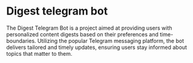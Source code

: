 # Digest telegram bot

<!-- ABOUT THE PROJECT -->

The Digest Telegram Bot is a project aimed at providing users with personalized content digests based on their preferences and time-boundaries. Utilizing the popular Telegram messaging platform, the bot delivers tailored and timely updates, ensuring users stay informed about topics that matter to them.









